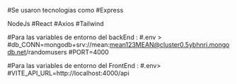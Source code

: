#Se usaron tecnologias como #Express

NodeJs
#React #Axios #Tailwind

#Para las variables de entorno del backEnd : #.env > #db_CONN=mongodb+srv://mean:mean123MEAN@cluster0.5ybhnri.mongodb.net/randomusers #PORT=4000

#Para las variables de entorno del FrontEnd : #.env> #VITE_API_URL=http://localhost:4000/api
